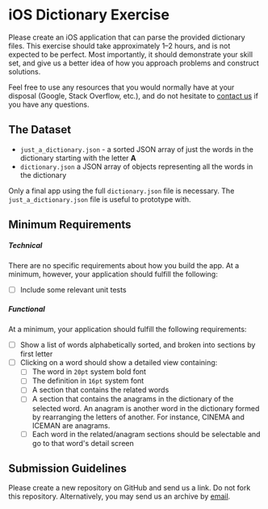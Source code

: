 # iOS Dictionary Exercise

Please create an iOS application that can parse the provided dictionary files. This exercise should take approximately 1&ndash;2 hours, and is not expected to be perfect. Most importantly, it should demonstrate your skill set, and give us a better idea of how you approach problems and construct solutions.

Feel free to use any resources that you would normally have at your disposal (Google, Stack Overflow, etc.), and do not hesitate to [contact us](mailto:developer@hellotonic.com) if you have any questions.

## The Dataset
* `just_a_dictionary.json` - a sorted JSON array of just the words in the dictionary starting with the letter **A**
* `dictionary.json`  a JSON array of objects representing all the words in the dictionary

Only a final app using the full `dictionary.json` file is necessary. The `just_a_dictionary.json` file is useful to prototype with.

## Minimum Requirements

##### Technical

There are no specific requirements about how you build the app. At a minimum, however, your application should fulfill the following:

- [ ] Include some relevant unit tests

##### Functional

At a minimum, your application should fulfill the following requirements:

- [ ] Show a list of words alphabetically sorted, and broken into sections by first letter
- [ ] Clicking on a word should show a detailed view containing:
  - [ ] The word in `20pt` system bold font
  - [ ] The definition in `16pt` system font
  - [ ] A section that contains the related words
  - [ ] A section that contains the anagrams in the dictionary of the selected word. An anagram is another word in the dictionary formed by rearranging the letters of another. For instance, CINEMA and ICEMAN are anagrams.
  - [ ] Each word in the related/anagram sections should be selectable and go to that word's detail screen

## Submission Guidelines

Please create a new repository on GitHub and send us a link. Do not fork this repository. Alternatively, you may send us an archive by [email](mailto:developer@hellotonic.com).